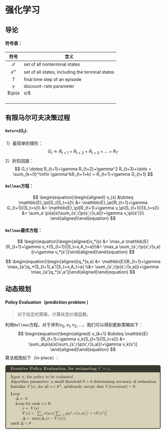 # 强化学习

## 导论

#### 符号表：

|      符号       | 含义                                                         |
| :-------------: | ------------------------------------------------------------ |
|  $\mathcal{S}$  | set of all nonterminal states                                |
| $\mathcal{S}^+$ | set of all states, including the terminal states             |
|       $T$       | final time step of an episode                                |
|    $\gamma$     | discount-rate parameter                                      |
|   $\pi(a|s)$    | probability of taking action $a$ in state $s$ under stochastic policy $\pi$ |
|                 |                                                              |
|                 |                                                              |
|                 |                                                              |
|                 |                                                              |



## 有限马尔可夫决策过程

#### `Return`($G_t$):

​	1）最简单的情形：
$$
G_t \doteq R_{t+1}+R_{t+2}+R_{t+3}+\dots+R_T
$$
​	2）折扣回报：
$$
G_t \doteq R_{t+1}+\gamma R_{t+2}+\gamma^2 R_{t+3}+\dots = \sum_{k=0}^\infin \gamma^kR_{t+1+k} = R_{t+1}+\gamma G_{t+1}
$$


#### `Bellman`方程：

$$
\begin{equation}\begin{aligned}
v_(s) &\doteq \mathbb{E}_\pi[G_t|S_t=s]\\
&= \mathbb{E}_\pi[R_{t+1}+\gamma G_{t+1})|S_t=s]\\
&= \mathbb{E}_\pi[R_{t+1}+\gamma v_\pi(S_{t+1})|S_t=s]\\
&= \sum_a \pi(a|s)\sum_{s',r}p(s',r|s,a)[r+\gamma v_\pi(s')]\\
\end{aligned}\end{equation}
$$





#### `Bellman`最优方程：

$$
\begin{equation}\begin{aligned}v_*(s) &= \max_a \mathbb{E}[R_{t+1}+\gamma v_*(S_{t+1})|S_t=s,A_t=a]\\&= \max_a \sum_{s',r}p(s',r|s,a)[r+\gamma v_*(s')]\end{aligned}\end{equation}
$$

$$
\begin{equation}\begin{aligned}q_*(s,a) &= \mathbb{E}[R_{t+1}+\gamma \max_{a'}q_*(S_{t+1},a')|S_t=s,A_t=a] \\&= \sum_{s',r}p(s',r|s,a)[r+\gamma \max_{a'}q_*(s',a')]\end{aligned}\end{equation}
$$





## 动态规划

#### Policy Evaluation（prediction problem ）

> 对于给定的策略，计算状态价值函数。

利用`Bellman`方程，对于序列$v_0,v_1,v_2,\dots$，我们可以得到更新策略如下：
$$
\begin{equation}\begin{aligned}
v_{k+1} &\doteq \mathbb{E}[R_{t+1}+\gamma v_k(S_{t+1})|S_t=s]\\
&= \sum_a\pi(a|s)\sum_{s',r}p(s',r|s,a)[r+\gamma v_k(s')]
\end{aligned}\end{equation}
$$
算法框图如下（in-place）:

<img src="pic/Iterative Policy Evaluation.png" style="zoom:70%;" />